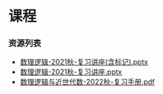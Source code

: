 # 课程

### 资源列表

- [数理逻辑-2021秋-复习讲座(含标记).pptx](https://raw.githubusercontent.com/HIT-FC-OpenCS/CS_Courses/main/公共课程/数理逻辑与近世代数/课程复习资料/数理逻辑-2021秋-复习讲座(含标记).pptx)
- [数理逻辑-2021秋-复习讲座.pptx](https://raw.githubusercontent.com/HIT-FC-OpenCS/CS_Courses/main/公共课程/数理逻辑与近世代数/课程复习资料/数理逻辑-2021秋-复习讲座.pptx)
- [数理逻辑与近世代数-2022秋-复习手册.pdf](https://raw.githubusercontent.com/HIT-FC-OpenCS/CS_Courses/main/公共课程/数理逻辑与近世代数/课程复习资料/数理逻辑与近世代数-2022秋-复习手册.pdf)
